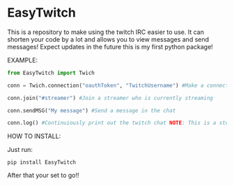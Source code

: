# EasyTwitch
This is a repository to make using the twitch IRC easier to use. It can shorten your code by a lot and allows you to view messages and send messages! Expect updates in the future this is my first python package!

EXAMPLE:

```py
from EasyTwitch import Twich

conn = Twich.connection("oauthToken", "TwitchUsername") #Make a connection to twitch go to https://twitchapps.com/tmi/ to get an oauth token

conn.join("#streamer") #Join a streamer who is currently streaming

conn.sendMSG("My message") #Send a message in the chat

conn.log() #Continuiously print out the twitch chat NOTE: This is a stopping function so BEWARE
```


HOW TO INSTALL:

Just run:
```
pip install EasyTwitch
```
After that your set to go!!
